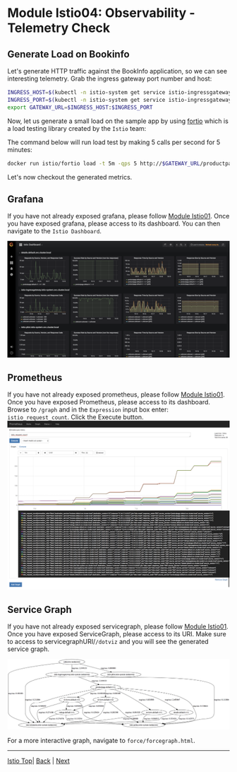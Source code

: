 # Module Istio04: Observability - Telemetry Check

## Generate Load on Bookinfo
Let's generate HTTP traffic against the BookInfo application, so we can see interesting telemetry. Grab the ingress gateway port number and host:

```sh
INGRESS_HOST=$(kubectl -n istio-system get service istio-ingressgateway -o jsonpath='{.status.loadBalancer.ingress[0].ip}')
INGRESS_PORT=$(kubectl -n istio-system get service istio-ingressgateway -o jsonpath='{.spec.ports[?(@.name=="http2")].port}')
export GATEWAY_URL=$INGRESS_HOST:$INGRESS_PORT
```

Now, let us generate a small load on the sample app by using [fortio](https://github.com/istio/fortio) which is a load testing library created by the `Istio` team:

The command below will run load test by making 5 calls per second for 5 minutes:
```sh
docker run istio/fortio load -t 5m -qps 5 http://$GATEWAY_URL/productpage
```

Let's now checkout the generated metrics.


## Grafana

If you have not already exposed grafana, please follow [Module Istio01](istio-01-setup.md). Once you have exposed grafana, please access to its dashboard. You can then navigate to the `Istio Dashboard`.

![](../assets/Grafana_Istio_Dashboard.png)


## Prometheus
If you have not already exposed prometheus, please follow [Module Istio01](istio-01-setup.md). Once you have exposed Prometheus, please access to its dashboard. Browse to `/graph` and in the `Expression` input box enter: `istio_request_count`. Click the Execute button.
![](assets/Prometheus.png)


## Service Graph

If you have not already exposed servicegraph, please follow [Module Istio01](istio-01-setup.md). Once you have exposed ServiceGraph, please access to its URI. Make sure to access to servicegraphURI/`/dotviz` and you will see the generated service graph.

![](assets/servicegraph.png)

For a more interactive graph, navigate to `force/forcegraph.html`.

---
[Istio Top](aks-202-istio-top.md)| [Back](istio-03-ingress-gateway.md) | [Next](istio-05-distributed-tracing.md)